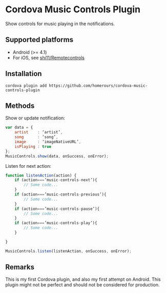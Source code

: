 # Cordova Music Controls Plugin

Show controls for music playing in the notifications.

## Supported platforms
- Android (>= 4.1)
- For iOS, see [shi11/Remotecontrols](https://github.com/shi11/RemoteControls)

## Installation
`cordova plugin add https://github.com/homerours/cordova-music-controls-plugin`

## Methods

Show or update notification:
```javascript
var data = {
    artist    : ‘artist’,
    song      : ‘song’,
    image     : ‘imageNativeURL’,
    isPlaying : true
};
MusicControls.show(data, onSuccess, onError);
```

Listen for next action:
```javascript
function listenAction(action) {
    if (action===’music-controls-next’){
        // Some code...
    }
    if (action===’music-controls-previous’){
        // Some code...
    }
    if (action===’music-controls-pause’){
        // Some code...
    }
    if (action===’music-controls-play’){
        // Some code...
    }

}

MusicControls.listen(listenAction, onSuccess, onError);
```
## Remarks
This is my first Cordova plugin, and also my first attempt on Android. This plugin might not be perfect and should not be considered for production.
